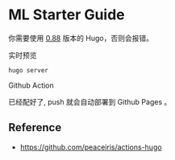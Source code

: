 # ML Starter Guide

你需要使用 [0.88](https://github.com/gohugoio/hugo/releases/tag/v0.88.1) 版本的 Hugo，否则会报错。

实时预览

```shell
hugo server
```

Github Action

已经配好了, push 就会自动部署到 Github Pages 。

## Reference

-  https://github.com/peaceiris/actions-hugo
